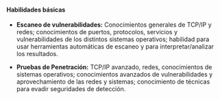 <!-- NIST Special Publication 800-115 Technical Guide to Information Security Testing and Assessment -->

#### Habilidades básicas

* **Escaneo de vulnerabilidades:** Conocimientos generales de TCP/IP y redes; conocimientos de puertos, protocolos, servicios y vulnerabilidades de los distintos sistemas operativos; habilidad para usar herramientas automáticas de escaneo y para interpretar/analizar los resultados.

* **Pruebas de Penetración:** TCP/IP avanzado, redes, conocimientos de sistemas operativos; conocimientos avanzados de vulnerabilidades y aprovechamiento de las redes y sistemas; conocimiento de técnicas para evadir seguridades de detección.

